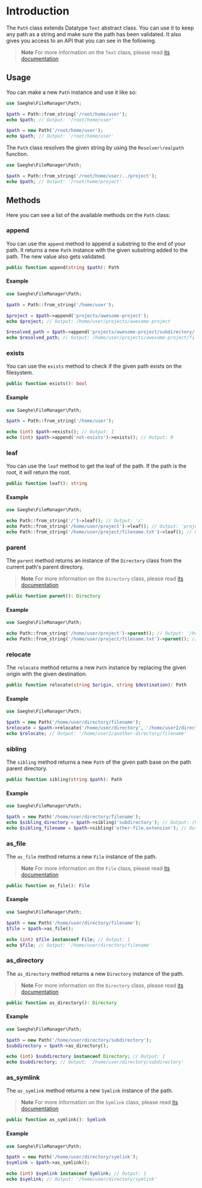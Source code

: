 # Introduction

The `Path` class extends Datatype `Text` abstract class.
You can use it to keep any path as a string and make sure the path has been validated.
It also gives you access to an API that you can see in the following.

> **Note**
> For more information on the `Text` class, please read [its documentation](https://saeghe.com/packages/datatype/documentations/text-class)

## Usage

You can make a new `Path` instance and use it like so:

```php
use Saeghe\FileManager\Path;

$path = Path::from_string('/root/home/user');
echo $path; // Output: '/root/home/user'

$path = new Path('/root/home/user');
echo $path; // Output: '/root/home/user'
```

The `Path` class resolves the given string by using the `Resolver\realpath` function.

```php
use Saeghe\FileManager\Path;

$path = Path::from_string('/root/home/user/../project');
echo $path; // Output: '/root/home/project'
```

## Methods

Here you can see a list of the available methods on the `Path` class:

### append

You can use the `append` method to append a substring to the end of your path.
It returns a new `Path` instance with the given substring added to the path.
The new value also gets validated.

```php
public function append(string $path): Path
```

#### Example

```php
use Saeghe\FileManager\Path;

$path = Path::from_string('/home/user');

$project = $path->append('projects/awesome-project');
echo $project; // Output: /home/user/projects/awesome-project

$resolved_path = $path->append('projects/awesome-project/subdirectory/../filename.txt');
echo $resolved_path; // Output: /home/user/projects/awesome-project/filename.txt
```

### exists

You can use the `exists` method to check if the given path exists on the filesystem.

```php
public function exists(): bool
```

#### Example

```php
use Saeghe\FileManager\Path;

$path = Path::from_string('/home/user');

echo (int) $path->exists(); // Output: 1
echo (int) $path->append('not-exists')->exists(); // Output: 0
```

### leaf

You can use the `leaf` method to get the leaf of the path.
If the path is the root, it will return the root.

```php
public function leaf(): string
```

#### Example

```php
use Saeghe\FileManager\Path;

echo Path::from_string('/')->leaf(); // Output: '/'
echo Path::from_string('/home/user/project')->leaf(); // Output: 'project'
echo Path::from_string('/home/user/project/filename.txt')->leaf(); // Output: 'filename.txt' 
```

### parent

The `parent` method returns an instance of the `Directory` class from the current path's parent directory.

> **Note**
> For more information on the `Directory` class, please read [its documentation](https://saeghe.com/packages/file-manager/documentations/directory-class)

```php
public function parent(): Directory
```

#### Example

```php
use Saeghe\FileManager\Path;

echo Path::from_string('/home/user/project')->parent(); // Output: '/home/user'
echo Path::from_string('/home/user/project/filename.txt')->parent(); // Output: '/home/user/project' 
```

### relocate

The `relocate` method returns a new `Path` instance by replacing the given origin with the given destination.

```php
public function relocate(string $origin, string $destination): Path
```

#### Example

```php
use Saeghe\FileManager\Path;

$path = new Path('/home/user/directory/filename');
$relocate = $path->relocate('/home/user/directory', '/home/user2/directory/../another-directory');
echo $relocate; // Output: '/home/user2/another-directory/filename' 
```

### sibling

The `sibling` method returns a new `Path` of the given path base on the path parent directory.

```php
public function sibling(string $path): Path
```

#### Example

```php
use Saeghe\FileManager\Path;

$path = new Path('/home/user/directory/filename');
echo $sibling_directory = $path->sibling('subdirectory'); // Output: /home/user/directory/subdirectory
echo $sibling_filename = $path->sibling('other-file.extension'); // Output: /home/user/directory/other-file.extension
```

### as_file

The `as_file` method returns a new `File` instance of the path.

> **Note**
> For more information on the `File` class, please read [its documentation](https://saeghe.com/packages/file-manager/documentations/file-class)

```php
public function as_file(): File
```

#### Example

```php
use Saeghe\FileManager\Path;

$path = new Path('/home/user/directory/filename');
$file = $path->as_file();

echo (int) $file instanceof File; // Output: 1
echo $file; // Output: '/home/user/directory/filename'
```

### as_directory

The `as_directory` method returns a new `Directory` instance of the path.

> **Note**
> For more information on the `Directory` class, please read [its documentation](https://saeghe.com/packages/file-manager/documentations/directory-class)

```php
public function as_directory(): Directory
```

#### Example

```php
use Saeghe\FileManager\Path;

$path = new Path('/home/user/directory/subdirectory');
$subdirectory = $path->as_directory();

echo (int) $subdirectory instanceof Directory; // Output: 1
echo $subdirectory; // Output: '/home/user/directory/subdirectory'
```

### as_symlink

The `as_symlink` method returns a new `Symlink` instance of the path.

> **Note**
> For more information on the `Symlink` class, please read [its documentation](https://saeghe.com/packages/file-manager/documentations/symlink-class)

```php
public function as_symlink(): Symlink
```

#### Example

```php
use Saeghe\FileManager\Path;

$path = new Path('/home/user/directory/symlink');
$symlink = $path->as_symlink();

echo (int) $symlink instanceof Symlink; // Output: 1
echo $symlink; // Output: '/home/user/directory/symlink'
```
